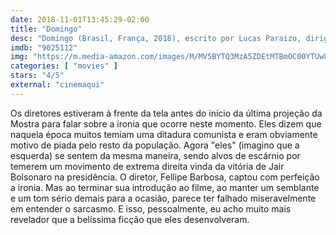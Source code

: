 ```yaml
---
date: 2018-11-01T13:45:29-02:00
title: "Domingo"
desc: "Domingo (Brasil, França, 2018), escrito por Lucas Paraizo, dirigido por Fellipe Barbosa, Clara Linhart, com Ismael Caneppele, Augusto Madeira, Camila Morgado, Ítala Nandi, Martha Nowill, Silvana Silvia, Chay Suede, Clemente Viscaino e Michael Wahrmann. Política, sociedade, história, família. #mostrasp"
imdb: "9025112"
img: "https://m.media-amazon.com/images/M/MV5BYTQ3MzA5ZDEtMTBmOC00YTUwLWEzNjQtNTU1NjVhYmZjNGQwXkEyXkFqcGdeQXVyNTc5OTMwOTQ@._V1_SY150_CR4,0,101,150_.jpg"
categories: [ "movies" ]
stars: "4/5"
external: "cinemaqui"
---
```

Os diretores estiveram à frente da tela antes do início da última projeção da Mostra para falar sobre a ironia que ocorre neste momento. Eles dizem que naquela época muitos temiam uma ditadura comunista e eram obviamente motivo de piada pelo resto da população. Agora "eles" (imagino que a esquerda) se sentem da mesma maneira, sendo alvos de escárnio por temerem um movimento de extrema direita vinda da vitória de Jair Bolsonaro na presidência. O diretor, Fellipe Barbosa, captou com perfeição a ironia. Mas ao terminar sua introdução ao filme, ao manter um semblante e um tom sério demais para a ocasião, parece ter falhado miseravelmente em entender o sarcasmo. E isso, pessoalmente, eu acho muito mais revelador que a belíssima ficção que eles desenvolveram.
